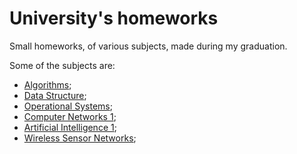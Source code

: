 # University's homeworks

Small homeworks, of various subjects, made during my graduation.

Some of the subjects are:

* [Algorithms](https://github.com/danielsanfr/universitys-homeworks/tree/master/algorithms);
* [Data Structure](https://github.com/danielsanfr/universitys-homeworks/tree/master/data-structure);
* [Operational Systems](https://github.com/danielsanfr/universitys-homeworks/tree/master/operational-system);
* [Computer Networks 1](https://github.com/danielsanfr/universitys-homeworks/tree/master/computer-networks);
* [Artificial Intelligence 1](https://github.com/danielsanfr/universitys-homeworks/tree/master/artificial-intelligence);
* [Wireless Sensor Networks](https://github.com/danielsanfr/universitys-homeworks/tree/master/wireless-sensor-networks);

